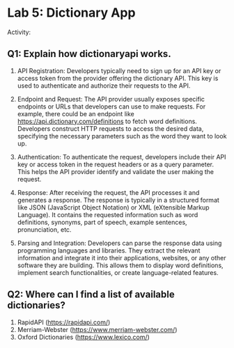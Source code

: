 # Lab 5: Dictionary App

<!--
Group : GREENHORN
1. Name: AMMAR IBRAHIM BIN MOHAMED, Matrix No: SX220326ECJH, Github ID: ammaribrahim95
2. Name: SHANMUGADHARSHINI A/P MURALI Matrix No: SX201656ECRHF04, Github ID: Shan9821
3. Name: LOGESWARY A/P KRISHNAMOORTHY, Matrix No: SX211705ECRHF04, Github ID: Logeswary98
4. Name: ADAM SHAH BIN MOHD FAIZAL, Matrix No: SX190401CSJS04 , Github ID: adamshahmf
-->

Activity:
## Q1: Explain how dictionaryapi works.
1. API Registration: Developers typically need to sign up for an API key or access token from the provider offering the dictionary API. This key is used to authenticate and authorize their requests to the API.

2. Endpoint and Request: The API provider usually exposes specific endpoints or URLs that developers can use to make requests. For example, there could be an endpoint like https://api.dictionary.com/definitions to fetch word definitions. Developers construct HTTP requests to access the desired data, specifying the necessary parameters such as the word they want to look up.

3. Authentication: To authenticate the request, developers include their API key or access token in the request headers or as a query parameter. This helps the API provider identify and validate the user making the request.

4. Response: After receiving the request, the API processes it and generates a response. The response is typically in a structured format like JSON (JavaScript Object Notation) or XML (eXtensible Markup Language). It contains the requested information such as word definitions, synonyms, part of speech, example sentences, pronunciation, etc.

5. Parsing and Integration: Developers can parse the response data using programming languages and libraries. They extract the relevant information and integrate it into their applications, websites, or any other software they are building. This allows them to display word definitions, implement search functionalities, or create language-related features.

## Q2: Where can I find a list of available dictionaries?
1. RapidAPI (https://rapidapi.com/)
2. Merriam-Webster (https://www.merriam-webster.com/) 
3. Oxford Dictionaries (https://www.lexico.com/)